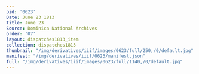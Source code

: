 ```yaml
---
pid: '0623'
Date: June 23 1813
Title: June 23
Source: Dominica National Archives
order: '07'
layout: dispatches1813_item
collection: dispatches1813
thumbnail: "/img/derivatives/iiif/images/0623/full/250,/0/default.jpg"
manifest: "/img/derivatives/iiif/0623/manifest.json"
full: "/img/derivatives/iiif/images/0623/full/1140,/0/default.jpg"
---
```

